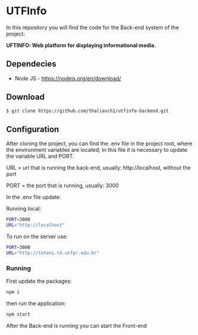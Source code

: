 # UTFInfo
In this repository you will find the code for the Back-end system of the project:

 <b>UFTINFO: Web platform for displaying informational media.</b>

## Dependecies

* Node JS - https://nodejs.org/en/download/

## Download 

```bash
$ git clone https://github.com/thaliasch1/utfinfo-backend.git
```


## Configuration

After cloning the project, you can find the .env file in the project root, where the environment variables are located; 
In this file it is necessary to update the variable URL and PORT.

URL  = url that is running the back-end, usually: http://localhost, without the port

PORT = the port that is running, usually: 3000

In the .env file update: 


Running local: 
```bash
PORT=3000
URL="http://localhost"
```

To run on the server use: 
```bash
PORT=3000
URL="http://totens.td.utfpr.edu.br"
```

### Running

First update the packages:

```bash
npm i
```
then run the application:
```bash
npm start
```
After the Back-end is running you can start the Front-end



